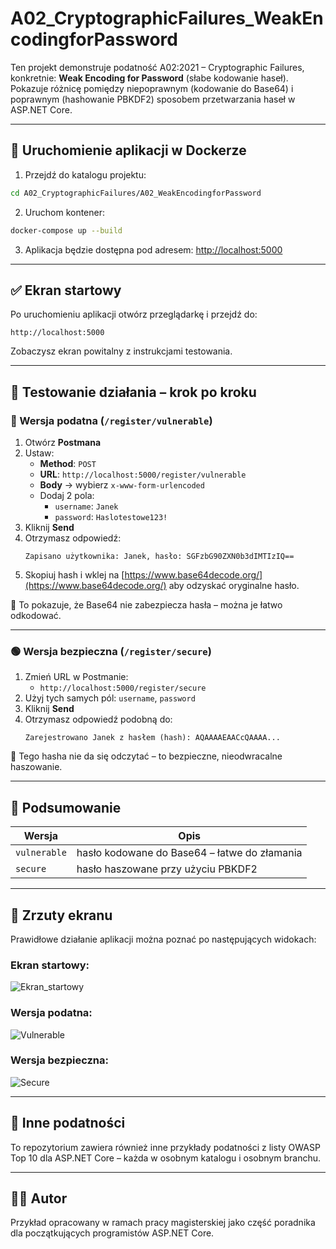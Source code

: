 # A02_CryptographicFailures_WeakEncodingforPassword

Ten projekt demonstruje podatność A02:2021 – Cryptographic Failures, konkretnie: **Weak Encoding for Password** (słabe kodowanie haseł). Pokazuje różnicę pomiędzy niepoprawnym (kodowanie do Base64) i poprawnym (hashowanie PBKDF2) sposobem przetwarzania haseł w ASP.NET Core.

---

## 🚀 Uruchomienie aplikacji w Dockerze

1. Przejdź do katalogu projektu:
```bash
cd A02_CryptographicFailures/A02_WeakEncodingforPassword
```

2. Uruchom kontener:
```bash
docker-compose up --build
```

3. Aplikacja będzie dostępna pod adresem: [http://localhost:5000](http://localhost:5000)

---

## ✅ Ekran startowy

Po uruchomieniu aplikacji otwórz przeglądarkę i przejdź do:

```
http://localhost:5000
```

Zobaczysz ekran powitalny z instrukcjami testowania.

---

## 🧪 Testowanie działania – krok po kroku

### 🔴 Wersja podatna (`/register/vulnerable`)

1. Otwórz **Postmana**
2. Ustaw:
    - **Method**: `POST`
    - **URL**: `http://localhost:5000/register/vulnerable`
    - **Body** → wybierz `x-www-form-urlencoded`
    - Dodaj 2 pola:
      - `username`: `Janek`
      - `password`: `Haslotestowe123!`
3. Kliknij **Send**
4. Otrzymasz odpowiedź:
    ```plaintext
    Zapisano użytkownika: Janek, hasło: SGFzbG90ZXN0b3dIMTIzIQ==
    ```
5. Skopiuj hash i wklej na [https://www.base64decode.org/](https://www.base64decode.org/) aby odzyskać oryginalne hasło.

📛 To pokazuje, że Base64 nie zabezpiecza hasła – można je łatwo odkodować.

---

### 🟢 Wersja bezpieczna (`/register/secure`)

1. Zmień URL w Postmanie:
    - `http://localhost:5000/register/secure`
2. Użyj tych samych pól: `username`, `password`
3. Kliknij **Send**
4. Otrzymasz odpowiedź podobną do:
    ```plaintext
    Zarejestrowano Janek z hasłem (hash): AQAAAAEAACcQAAAA...
    ```

🔐 Tego hasha nie da się odczytać – to bezpieczne, nieodwracalne haszowanie.

---

## 📌 Podsumowanie

| Wersja       | Opis                                       |
|--------------|--------------------------------------------|
| `vulnerable` | hasło kodowane do Base64 – łatwe do złamania |
| `secure`     | hasło haszowane przy użyciu PBKDF2          |

---

## 📸 Zrzuty ekranu

Prawidłowe działanie aplikacji można poznać po następujących widokach:

### Ekran startowy:
![Ekran_startowy](https://github.com/user-attachments/assets/2bf1e94a-988c-4717-bb2a-fdf79e7134ab)


### Wersja podatna:
![Vulnerable](https://github.com/user-attachments/assets/103f56fe-d152-4d24-855b-11128d036c09)

### Wersja bezpieczna:
![Secure](https://github.com/user-attachments/assets/ed53811f-0280-4726-93bc-43ed6e8f9c0f)


---

## 📂 Inne podatności

To repozytorium zawiera również inne przykłady podatności z listy OWASP Top 10 dla ASP.NET Core – każda w osobnym katalogu i osobnym branchu.

---

## 👨‍🔬 Autor

Przykład opracowany w ramach pracy magisterskiej jako część poradnika dla początkujących programistów ASP.NET Core.
